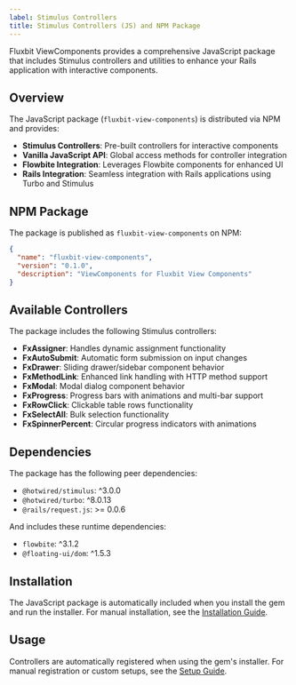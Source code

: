 ```yaml
---
label: Stimulus Controllers 
title: Stimulus Controllers (JS) and NPM Package
---
```


Fluxbit ViewComponents provides a comprehensive JavaScript package that includes Stimulus controllers and utilities to enhance your Rails application with interactive components.

## Overview

The JavaScript package (`fluxbit-view-components`) is distributed via NPM and provides:

- **Stimulus Controllers**: Pre-built controllers for interactive components
- **Vanilla JavaScript API**: Global access methods for controller integration
- **Flowbite Integration**: Leverages Flowbite components for enhanced UI
- **Rails Integration**: Seamless integration with Rails applications using Turbo and Stimulus

## NPM Package

The package is published as `fluxbit-view-components` on NPM:

```json
{
  "name": "fluxbit-view-components",
  "version": "0.1.0",
  "description": "ViewComponents for Fluxbit View Components"
}
```

## Available Controllers

The package includes the following Stimulus controllers:

- **FxAssigner**: Handles dynamic assignment functionality
- **FxAutoSubmit**: Automatic form submission on input changes
- **FxDrawer**: Sliding drawer/sidebar component behavior
- **FxMethodLink**: Enhanced link handling with HTTP method support
- **FxModal**: Modal dialog component behavior
- **FxProgress**: Progress bars with animations and multi-bar support
- **FxRowClick**: Clickable table rows functionality
- **FxSelectAll**: Bulk selection functionality
- **FxSpinnerPercent**: Circular progress indicators with animations

## Dependencies

The package has the following peer dependencies:

- `@hotwired/stimulus`: ^3.0.0
- `@hotwired/turbo`: ^8.0.13
- `@rails/request.js`: >= 0.0.6

And includes these runtime dependencies:

- `flowbite`: ^3.1.2
- `@floating-ui/dom`: ^1.5.3

## Installation

The JavaScript package is automatically included when you install the gem and run the installer. For manual installation, see the [Installation Guide](../01_Getting_Started/02_Install.md).

## Usage

Controllers are automatically registered when using the gem's installer. For manual registration or custom setups, see the [Setup Guide](./Setup.md).